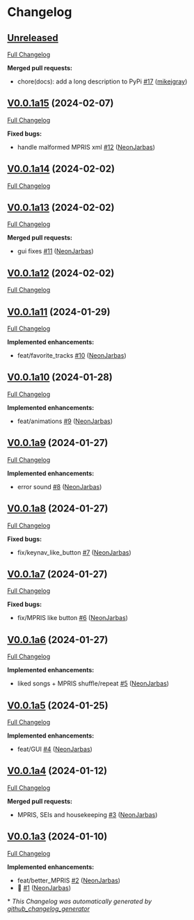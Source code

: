 # Changelog

## [Unreleased](https://github.com/OpenVoiceOS/ovos-media/tree/HEAD)

[Full Changelog](https://github.com/OpenVoiceOS/ovos-media/compare/V0.0.1a15...HEAD)

**Merged pull requests:**

- chore\(docs\): add a long description to PyPi [\#17](https://github.com/OpenVoiceOS/ovos-media/pull/17) ([mikejgray](https://github.com/mikejgray))

## [V0.0.1a15](https://github.com/OpenVoiceOS/ovos-media/tree/V0.0.1a15) (2024-02-07)

[Full Changelog](https://github.com/OpenVoiceOS/ovos-media/compare/V0.0.1a14...V0.0.1a15)

**Fixed bugs:**

- handle malformed MPRIS xml [\#12](https://github.com/OpenVoiceOS/ovos-media/pull/12) ([NeonJarbas](https://github.com/NeonJarbas))

## [V0.0.1a14](https://github.com/OpenVoiceOS/ovos-media/tree/V0.0.1a14) (2024-02-02)

[Full Changelog](https://github.com/OpenVoiceOS/ovos-media/compare/V0.0.1a13...V0.0.1a14)

## [V0.0.1a13](https://github.com/OpenVoiceOS/ovos-media/tree/V0.0.1a13) (2024-02-02)

[Full Changelog](https://github.com/OpenVoiceOS/ovos-media/compare/V0.0.1a12...V0.0.1a13)

**Merged pull requests:**

- gui fixes [\#11](https://github.com/OpenVoiceOS/ovos-media/pull/11) ([NeonJarbas](https://github.com/NeonJarbas))

## [V0.0.1a12](https://github.com/OpenVoiceOS/ovos-media/tree/V0.0.1a12) (2024-02-02)

[Full Changelog](https://github.com/OpenVoiceOS/ovos-media/compare/V0.0.1a11...V0.0.1a12)

## [V0.0.1a11](https://github.com/OpenVoiceOS/ovos-media/tree/V0.0.1a11) (2024-01-29)

[Full Changelog](https://github.com/OpenVoiceOS/ovos-media/compare/V0.0.1a10...V0.0.1a11)

**Implemented enhancements:**

- feat/favorite\_tracks [\#10](https://github.com/OpenVoiceOS/ovos-media/pull/10) ([NeonJarbas](https://github.com/NeonJarbas))

## [V0.0.1a10](https://github.com/OpenVoiceOS/ovos-media/tree/V0.0.1a10) (2024-01-28)

[Full Changelog](https://github.com/OpenVoiceOS/ovos-media/compare/V0.0.1a9...V0.0.1a10)

**Implemented enhancements:**

- feat/animations [\#9](https://github.com/OpenVoiceOS/ovos-media/pull/9) ([NeonJarbas](https://github.com/NeonJarbas))

## [V0.0.1a9](https://github.com/OpenVoiceOS/ovos-media/tree/V0.0.1a9) (2024-01-27)

[Full Changelog](https://github.com/OpenVoiceOS/ovos-media/compare/V0.0.1a8...V0.0.1a9)

**Implemented enhancements:**

- error sound [\#8](https://github.com/OpenVoiceOS/ovos-media/pull/8) ([NeonJarbas](https://github.com/NeonJarbas))

## [V0.0.1a8](https://github.com/OpenVoiceOS/ovos-media/tree/V0.0.1a8) (2024-01-27)

[Full Changelog](https://github.com/OpenVoiceOS/ovos-media/compare/V0.0.1a7...V0.0.1a8)

**Fixed bugs:**

- fix/keynav\_like\_button [\#7](https://github.com/OpenVoiceOS/ovos-media/pull/7) ([NeonJarbas](https://github.com/NeonJarbas))

## [V0.0.1a7](https://github.com/OpenVoiceOS/ovos-media/tree/V0.0.1a7) (2024-01-27)

[Full Changelog](https://github.com/OpenVoiceOS/ovos-media/compare/V0.0.1a6...V0.0.1a7)

**Fixed bugs:**

- fix/MPRIS like button [\#6](https://github.com/OpenVoiceOS/ovos-media/pull/6) ([NeonJarbas](https://github.com/NeonJarbas))

## [V0.0.1a6](https://github.com/OpenVoiceOS/ovos-media/tree/V0.0.1a6) (2024-01-27)

[Full Changelog](https://github.com/OpenVoiceOS/ovos-media/compare/V0.0.1a5...V0.0.1a6)

**Implemented enhancements:**

- liked songs + MPRIS shuffle/repeat [\#5](https://github.com/OpenVoiceOS/ovos-media/pull/5) ([NeonJarbas](https://github.com/NeonJarbas))

## [V0.0.1a5](https://github.com/OpenVoiceOS/ovos-media/tree/V0.0.1a5) (2024-01-25)

[Full Changelog](https://github.com/OpenVoiceOS/ovos-media/compare/V0.0.1a4...V0.0.1a5)

**Implemented enhancements:**

- feat/GUI [\#4](https://github.com/OpenVoiceOS/ovos-media/pull/4) ([NeonJarbas](https://github.com/NeonJarbas))

## [V0.0.1a4](https://github.com/OpenVoiceOS/ovos-media/tree/V0.0.1a4) (2024-01-12)

[Full Changelog](https://github.com/OpenVoiceOS/ovos-media/compare/V0.0.1a3...V0.0.1a4)

**Merged pull requests:**

- MPRIS, SEIs and housekeeping [\#3](https://github.com/OpenVoiceOS/ovos-media/pull/3) ([NeonJarbas](https://github.com/NeonJarbas))

## [V0.0.1a3](https://github.com/OpenVoiceOS/ovos-media/tree/V0.0.1a3) (2024-01-10)

[Full Changelog](https://github.com/OpenVoiceOS/ovos-media/compare/379c62b2b7f6d6ff6f5fb59d1feb683bbbb56f41...V0.0.1a3)

**Implemented enhancements:**

- feat/better\_MPRIS [\#2](https://github.com/OpenVoiceOS/ovos-media/pull/2) ([NeonJarbas](https://github.com/NeonJarbas))
- :tada: [\#1](https://github.com/OpenVoiceOS/ovos-media/pull/1) ([NeonJarbas](https://github.com/NeonJarbas))



\* *This Changelog was automatically generated by [github_changelog_generator](https://github.com/github-changelog-generator/github-changelog-generator)*
